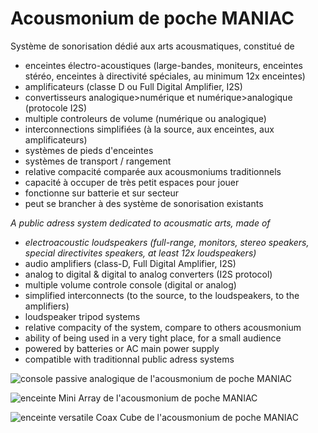 # Acousmonium de poche MANIAC

Système de sonorisation dédié aux arts acousmatiques, constitué de

- enceintes électro-acoustiques (large-bandes, moniteurs, enceintes stéréo, enceintes à directivité spéciales, au minimum 12x enceintes)
- amplificateurs (classe D ou Full Digital Amplifier, I2S)
- convertisseurs analogique>numérique et numérique>analogique (protocole I2S)
- multiple controleurs de volume (numérique ou analogique)
- interconnections simplifiées (à la source, aux enceintes, aux amplificateurs)
- systèmes de pieds d'enceintes
- systèmes de transport / rangement
- relative compacité comparée aux acousmoniums traditionnels
- capacité à occuper de très petit espaces pour jouer
- fonctionne sur batterie et sur secteur
- peut se brancher à des système de sonorisation existants

*A public adress system dedicated to acousmatic arts, made of*

* *electroacoustic loudspeakers (full-range, monitors, stereo speakers, special directivites speakers, at least 12x loudspeakers)*
* audio amplifiers (class-D, Full Digital Amplifier, I2S)
* analog to digital & digital to analog converters (I2S protocol)
* multiple volume controle console (digital or analog)
* simplified interconnects (to the source, to the loudspeakers, to the amplifiers)
* loudspeaker tripod systems
* relative compacity of the system, compare to others acousmonium
* ability of being used in a very tight place, for a small audience
* powered by batteries or AC main power supply
* compatible with traditionnal public adress systems


![console passive analogique de l'acousmonium de poche MANIAC](http://68.media.tumblr.com/055bda00a60f61c6d6f9a7f6f0e63c8d/tumblr_opu6byI4gT1uwu2tvo1_1280.jpg "console 2.1")

![enceinte Mini Array de l'acousmonium de poche MANIAC](http://68.media.tumblr.com/522ee11304c1a81d116b7fb4f044b4fe/tumblr_opu6byI4gT1uwu2tvo2_1280.jpg "enceinte directive Mini Array")

![enceinte versatile *_Coax Cube_* de l'acousmonium de poche MANIAC](http://68.media.tumblr.com/8229d144883835ee26dedd69631da3bb/tumblr_opu6byI4gT1uwu2tvo3_1280.jpg "enceinte polyvalente Coax Cube")



